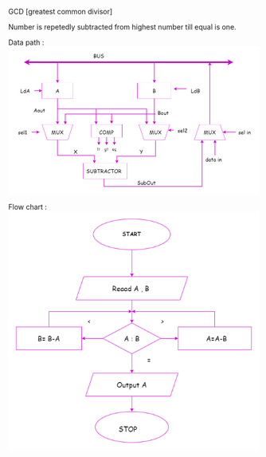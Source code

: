 GCD 
[greatest common divisor]

Number is repetedly subtracted from highest number till equal is one.

Data path :
![](https://github.com/C-Vaishnavi/ADLD/blob/main/Class_examples/GCD/Design/gcd_datapath.drawio.png)


Flow chart :
![](https://github.com/C-Vaishnavi/ADLD/blob/main/Class_examples/GCD/Design/gcd_flowchart.drawio%20(2).png)

